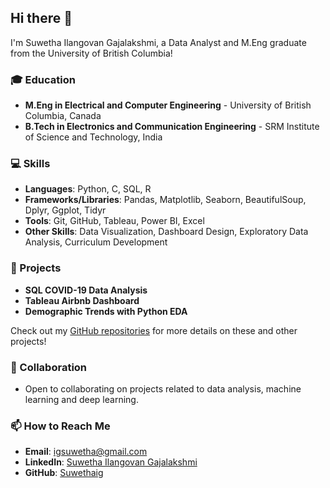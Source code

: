 ## Hi there 👋

I'm Suwetha Ilangovan Gajalakshmi, a Data Analyst and M.Eng graduate from the University of British Columbia!

### 🎓 Education
- **M.Eng in Electrical and Computer Engineering** - University of British Columbia, Canada
- **B.Tech in Electronics and Communication Engineering** - SRM Institute of Science and Technology, India
  
### 💻 Skills
- **Languages**: Python, C, SQL, R
- **Frameworks/Libraries**: Pandas, Matplotlib, Seaborn, BeautifulSoup, Dplyr, Ggplot, Tidyr
- **Tools**: Git, GitHub, Tableau, Power BI, Excel
- **Other Skills**: Data Visualization, Dashboard Design, Exploratory Data Analysis, Curriculum Development

### 🔭 Projects
- **SQL COVID-19 Data Analysis**
- **Tableau Airbnb Dashboard**
- **Demographic Trends with Python EDA**

Check out my [GitHub repositories](https://github.com/Suwethaig?tab=repositories) for more details on these and other projects!

### 🤝 Collaboration
- Open to collaborating on projects related to data analysis, machine learning and deep learning.

### 📫 How to Reach Me
- **Email**: igsuwetha@gmail.com
- **LinkedIn**: [Suwetha Ilangovan Gajalakshmi](https://www.linkedin.com/in/suwetha-ig/)
- **GitHub**: [Suwethaig](https://github.com/Suwethaig)
